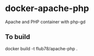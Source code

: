 # docker-apache-php
Apache and PHP container with php-gd

## To build
docker build -t flub78/apache-php .

